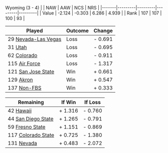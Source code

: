 Wyoming (3 - 4)
|       |   NAW   |   AAW   |   NCS   |   NRS   |
|-------|---------|---------|---------|---------|
| Value |  -2.124 |  -0.303 |   6.286 |   4.939 |
| Rank  |     107 |     107 |     100 |      93 |

| Played                    | Outcome    |  Change  |
|---------------------------|------------|----------|
|  29 [Nevada-Las Vegas      ](NevadaLasVegas.md)| Loss       | -  0.691 |
|  31 [Utah                  ](Utah.md)| Loss       | -  0.695 |
|  62 [Colorado              ](Colorado.md)| Loss       | -  0.911 |
| 115 [Air Force             ](AirForce.md)| Loss       | -  1.317 |
| 121 [San Jose State        ](SanJoseState.md)| Win        | +  0.661 |
| 129 [Akron                 ](Akron.md)| Win        | +  0.547 |
| 137 [Non-FBS               ](NonFBS.md)| Win        | +  0.333 |

| Remaining                 |  If Win  |  If Loss |
|---------------------------|----------|----------|
|  42 [Hawaii                ](Hawaii.md)| +  1.316 | -  0.760 |
|  44 [San Diego State       ](SanDiegoState.md)| +  1.265 | -  0.791 |
|  59 [Fresno State          ](FresnoState.md)| +  1.151 | -  0.869 |
| 117 [Colorado State        ](ColoradoState.md)| +  0.725 | -  1.380 |
| 131 [Nevada                ](Nevada.md)| +  0.483 | -  2.072 |


